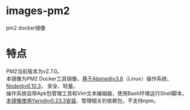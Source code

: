# images-pm2
pm2 docker镜像
# 特点
PM2当前版本为v2.7.0。<br />
本镜像为PM2 Docker工具镜像，基于Alpine@v3.6（Linux）操作系统、Node@v6.10.3， 安全、轻量。<br />
操作系统自带Apk包管理工具和Vim文本编辑器，使用Bash环境运行Shell脚本。<br />
本镜像使用Yarn@v0.23.3安装、管理相关的依赖包，不支持npm。
